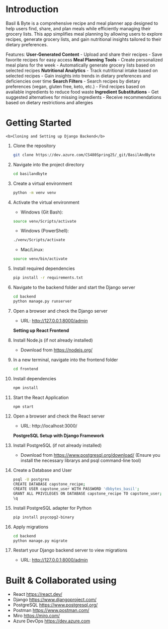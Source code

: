 # Introduction
Basil & Byte is a comprehensive recipe and meal planner app designed to help users find, share, and plan meals while efficiently managing their grocery lists. This app simplifies meal planning by allowing users to explore recipes, generate grocery lists, and gain nutritional insights tailored to their dietary preferences.

Features:
<b>User-Generated Content</b>
    - Upload and share their recipes
    - Save favorite recipes for easy access
<b>Meal Planning Tools</b>
    - Create personalized meal plans for the week
    - Automatically generate grocery lists based on selected recipes
<b>Nutritional Analytics</b>
    - Track nutritional intake based on selected recipes
    - Gain insights into trends in dietary preferences and deficiencies over time
<b>Search Filters</b>
    - Search recipes by dietary preferences (vegan, gluten free, keto, etc.)
    - Find recipes based on available ingredients to reduce food waste
<b>Ingredient Substitutions</b>
    - Get suggested alternatives for missing ingredients
    - Receive recommendations based on dietary restrictions and allergies

# Getting Started
    <b>Cloning and Setting up Django Backend</b>
1. Clone the repository
   ```sh
   git clone https://dev.azure.com/CS480Spring25/_git/BasilAndByte
   ```
2. Navigate into the project directory
   ```sh
   cd basilandbyte
   ```
3. Create a virtual environment
   ```sh
   python -m venv venv
   ```
4. Activate the virtual environment
    * Windows (Git Bash):
   ```sh
   source venv/Scripts/activate
   ```
    * Windows (PowerShell):
   ```sh
   ./venv/Scripts/activate
   ```
    * Mac/Linux:
   ```sh
   source venv/bin/activate
   ```
5. Install required dependencies
   ```sh
   pip install -r requirements.txt
   ```
6. Navigate to the backend folder and start the Django server
   ```sh
   cd backend
   python manage.py runserver
   ```
7. Open a browser and check the Django server
   * URL: http://127.0.0.1:8000/admin

    <b>Setting up React Frontend</b>
1. Install Node.js (if not already installed)
    * Download from https://nodejs.org/
2. In a new terminal, navigate into the frontend folder
   ```sh
   cd frontend
   ```
3. Install dependencies
   ```sh
   npm install
   ```
3. Start the React Application
   ```sh
   npm start
   ```
4. Open a browser and check the React server
    * URL: http://localhost:3000/

    <b>PostgreSQL Setup with Django Framework</b>
1. Install PostgreSQL (if not already installed)
    * Download from https://www.postgresql.org/download/
        (Ensure you install the necessary librarys and psql command-line tool)
2. Create a Database and User
   ```sh
   psql -U postgres
   CREATE DATABASE capstone_recipe;
   CREATE USER capstone_user WITH PASSWORD 'dbbytes_basil';
   GRANT ALL PRIVILEGES ON DATABASE capstone_recipe TO capstone_user;
   \q
   ```
3. Install PostgreSQL adapter for Python
   ```sh
   pip install psycopg2-binary
   ```
3. Apply migrations
   ```sh
   cd backend
   python manage.py migrate
   ```
4. Restart your Django backend server to view migrations
    * URL: http://127.0.0.1:8000/admin

# Built & Collaborated using
* React https://react.dev/
* Django https://www.djangoproject.com/
* PostgreSQL https://www.postgresql.org/
* Postman https://www.postman.com/
* Miro https://miro.com/
* Azure DevOps https://dev.azure.com
